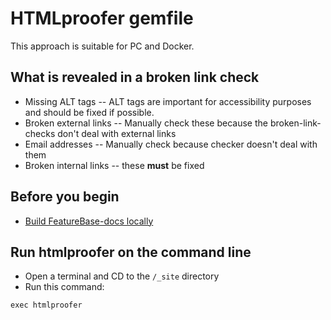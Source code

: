 # HTMLproofer gemfile

This approach is suitable for PC and Docker.

## What is revealed in a broken link check

* Missing ALT tags -- ALT tags are important for accessibility purposes and should be fixed if possible.
* Broken external links -- Manually check these because the broken-link-checks don't deal with external links
* Email addresses -- Manually check because checker doesn't deal with them
* Broken internal links -- these **must** be fixed

## Before you begin

* [Build FeatureBase-docs locally](/help-on-help/local-build/README.md)

## Run htmlproofer on the command line

* Open a terminal and CD to the `/_site` directory
* Run this command:

```
exec htmlproofer
```
